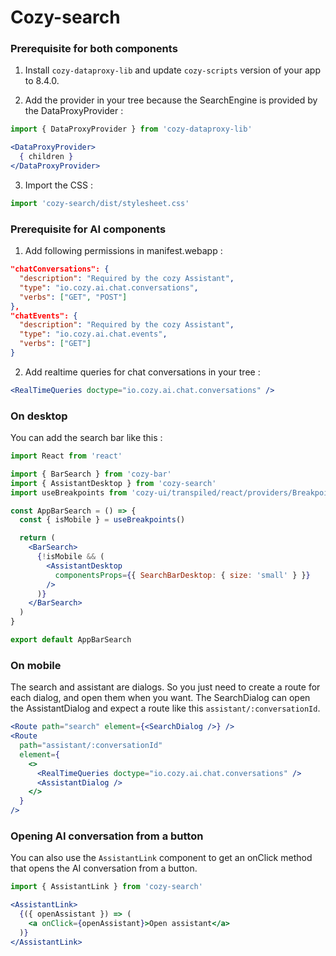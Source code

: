 # Cozy-search

### Prerequisite for both components

1. Install `cozy-dataproxy-lib` and update `cozy-scripts` version of your app to 8.4.0.

2. Add the provider in your tree because the SearchEngine is provided by the DataProxyProvider :

```jsx
import { DataProxyProvider } from 'cozy-dataproxy-lib'

<DataProxyProvider>
  { children }
</DataProxyProvider>
```

3. Import the CSS :

```jsx
import 'cozy-search/dist/stylesheet.css'
```

### Prerequisite for AI components

1. Add following permissions in manifest.webapp :

```json
"chatConversations": {
  "description": "Required by the cozy Assistant",
  "type": "io.cozy.ai.chat.conversations",
  "verbs": ["GET", "POST"]
},
"chatEvents": {
  "description": "Required by the cozy Assistant",
  "type": "io.cozy.ai.chat.events",
  "verbs": ["GET"]
}
```

2. Add realtime queries for chat conversations in your tree :

```jsx
<RealTimeQueries doctype="io.cozy.ai.chat.conversations" />
```

### On desktop

You can add the search bar like this :

```jsx
import React from 'react'

import { BarSearch } from 'cozy-bar'
import { AssistantDesktop } from 'cozy-search'
import useBreakpoints from 'cozy-ui/transpiled/react/providers/Breakpoints'

const AppBarSearch = () => {
  const { isMobile } = useBreakpoints()

  return (
    <BarSearch>
      {!isMobile && (
        <AssistantDesktop
          componentsProps={{ SearchBarDesktop: { size: 'small' } }}
        />
      )}
    </BarSearch>
  )
}

export default AppBarSearch
```

### On mobile

The search and assistant are dialogs. So you just need to create a route for each dialog, and open them when you want. The SearchDialog can open the AssistantDialog and expect a route like this `assistant/:conversationId`.

```jsx
<Route path="search" element={<SearchDialog />} />
<Route
  path="assistant/:conversationId"
  element={
    <>
      <RealTimeQueries doctype="io.cozy.ai.chat.conversations" />
      <AssistantDialog />
    </>
  }
/>
```

### Opening AI conversation from a button

You can also use the `AssistantLink` component to get an onClick method that opens the AI conversation from a button.

```jsx
import { AssistantLink } from 'cozy-search'

<AssistantLink>
  {({ openAssistant }) => (
    <a onClick={openAssistant}>Open assistant</a>
  )}
</AssistantLink>
```
